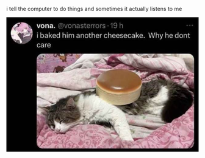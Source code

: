 i tell the computer to do things and sometimes it actually listens to me
<!--START_SECTION:update_image-->
<img src=https://raw.githubusercontent.com/sneakykestrel/sneakykestrel/main/.github/images/another-cheesecake.jpg height="" width="" align=left alt=kitty />
<!--END_SECTION:update_image-->

